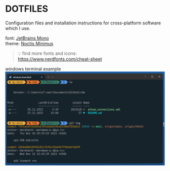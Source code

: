 # DOTFILES

Configuration files and installation instructions for cross-platform software which I use.


font: [JetBrains Mono](https://www.jetbrains.com/lp/mono/)  
theme: [Noctis Minimus](https://github.com/liviuschera/noctis)

> 💡 find more fonts and icons:  
> https://www.nerdfonts.com/cheat-sheet

windows terminal example
![windows_terminal](./assets/windows_terminal.png)
